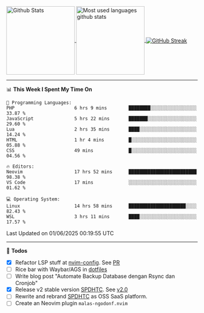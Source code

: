 <a href="https://github.com/anuraghazra/github-readme-stats">
  <img 
        height=180
        align="center" 
        src="https://github-readme-stats.vercel.app/api?username=rizkyilhampra&rank_icon=github&show_icons=true&theme=catppuccin_mocha&hide_border=true&include_all_commits=true&count_private=true&card_width=270" 
        alt="Github Stats" 
    />
</a>
<a href="https://github.com/anuraghazra/github-readme-stats">
  <img 
        height=180
        align="center" 
        src="https://github-readme-stats.vercel.app/api/top-langs/?username=rizkyilhampra&layout=compact&theme=catppuccin_mocha&hide_border=true&langs_count=8" 
        alt="Most used languages github stats" 
    />
</a>
<a href="https://git.io/streak-stats"><img src="https://streak-stats.demolab.com?user=rizkyilhampra&theme=catppuccin-mocha&hide_border=true" align="center" alt="GitHub Streak" /></a>

---

<!--START_SECTION:waka-->
📊 **This Week I Spent My Time On** 

```text
💬 Programming Languages: 
PHP                      6 hrs 9 mins        ████████░░░░░░░░░░░░░░░░░   33.87 % 
JavaScript               5 hrs 22 mins       ███████░░░░░░░░░░░░░░░░░░   29.60 % 
Lua                      2 hrs 35 mins       ████░░░░░░░░░░░░░░░░░░░░░   14.24 % 
HTML                     1 hr 4 mins         █░░░░░░░░░░░░░░░░░░░░░░░░   05.88 % 
CSS                      49 mins             █░░░░░░░░░░░░░░░░░░░░░░░░   04.56 % 

🔥 Editors: 
Neovim                   17 hrs 52 mins      █████████████████████████   98.38 % 
VS Code                  17 mins             ░░░░░░░░░░░░░░░░░░░░░░░░░   01.62 % 

💻 Operating System: 
Linux                    14 hrs 58 mins      █████████████████████░░░░   82.43 % 
WSL                      3 hrs 11 mins       ████░░░░░░░░░░░░░░░░░░░░░   17.57 % 
```


 Last Updated on 01/06/2025 00:19:55 UTC
<!--END_SECTION:waka-->

---

📒 **Todos**
<br>
- [x] Refactor LSP stuff at [nvim-config](https://github.com/rizkyilhampra/nvim-config). See [PR](https://github.com/rizkyilhampra/nvim-config/pull/9)
- [ ] Rice bar with Waybar/AGS in [dotfiles](https://github.com/rizkyilhampra/dotfiles)
- [ ] Write blog post "Automate Backup Database dengan Rsync dan Cronjob"
- [x] Release v2 stable version [SPDHTC](https://github.com/rizkyilhampra/spdhtc). See [v2.0](https://github.com/rizkyilhampra/spdhtc/releases/tag/v2.0)
- [ ] Rewrite and rebrand [SPDHTC](https://github.com/rizkyilhampra/spdhtc) as OSS SaaS platform.
- [ ] Create an Neovim plugin `malas-ngodonf.nvim`
